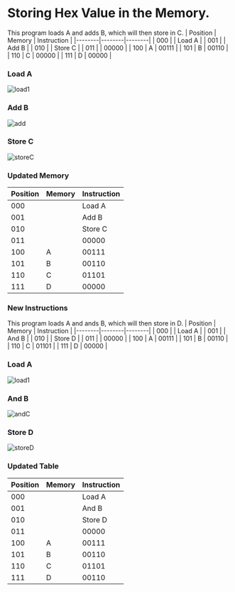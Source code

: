 # Storing Hex Value in the Memory.
This program loads A and adds B, which will then store in C.
| Position | Memory | Instruction |
|--------|--------|--------|
| 000 |  | Load A |
| 001 |  | Add B |
| 010 |  | Store C |
| 011 |  | 00000 |
| 100 | A | 00111 |
| 101 | B | 00110 |
| 110 | C | 00000 |
| 111 | D | 00000 |

### Load A
![load1](https://github.com/user-attachments/assets/0a5e94e5-72d1-4ef9-9f90-9d3333899a84)

### Add B
![add](https://github.com/user-attachments/assets/f9d621bb-825b-44d0-86fd-a470d6ad6424)

### Store C
![storeC](https://github.com/user-attachments/assets/fd4f2158-b534-425c-a8e0-6a0ef9f2d8c7)

### Updated Memory
| Position | Memory | Instruction |
|--------|--------|--------|
| 000 |  | Load A |
| 001 |  | Add B |
| 010 |  | Store C |
| 011 |  | 00000 |
| 100 | A | 00111 |
| 101 | B | 00110 |
| 110 | C | 01101 |
| 111 | D | 00000 |

### New Instructions
This program loads A and ands B, which will then store in D.
| Position | Memory | Instruction |
|--------|--------|--------|
| 000 |  | Load A |
| 001 |  | And B |
| 010 |  | Store D |
| 011 |  | 00000 |
| 100 | A | 00111 |
| 101 | B | 00110 |
| 110 | C | 01101 |
| 111 | D | 00000 |

### Load A
![load1](https://github.com/user-attachments/assets/0a5e94e5-72d1-4ef9-9f90-9d3333899a84)

### And B
![andC](https://github.com/user-attachments/assets/7b35875d-1616-4b37-96d6-5a4d43b2bff9)
### Store D
![storeD](https://github.com/user-attachments/assets/07756b4b-6379-4dd2-b883-dd19bff462c1)
### Updated Table
| Position | Memory | Instruction |
|--------|--------|--------|
| 000 |  | Load A |
| 001 |  | And B |
| 010 |  | Store D |
| 011 |  | 00000 |
| 100 | A | 00111 |
| 101 | B | 00110 |
| 110 | C | 01101 |
| 111 | D | 00110 |
